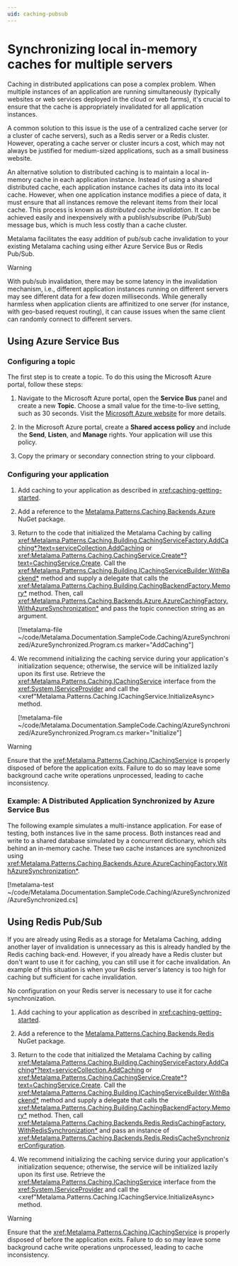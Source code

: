 ```yaml
---
uid: caching-pubsub
---
```

# Synchronizing local in-memory caches for multiple servers

Caching in distributed applications can pose a complex problem. When multiple instances of an application are running simultaneously (typically websites or web services deployed in the cloud or web farms), it's crucial to ensure that the cache is appropriately invalidated for all application instances.

A common solution to this issue is the use of a centralized cache server (or a cluster of cache servers), such as a Redis server or a Redis cluster. However, operating a cache server or cluster incurs a cost, which may not always be justified for medium-sized applications, such as a small business website.

An alternative solution to distributed caching is to maintain a local in-memory cache in each application instance. Instead of using a shared distributed cache, each application instance caches its data into its local cache. However, when one application instance modifies a piece of data, it must ensure that all instances remove the relevant items from their local cache. This process is known as *distributed cache invalidation*. It can be achieved easily and inexpensively with a publish/subscribe (Pub/Sub) message bus, which is much less costly than a cache cluster.

Metalama facilitates the easy addition of pub/sub cache invalidation to your existing Metalama caching using either Azure Service Bus or Redis Pub/Sub.

> [!WARNING]
> With pub/sub invalidation, there may be some latency in the invalidation mechanism, i.e., different application instances running on different servers may see different data for a few dozen milliseconds. While generally harmless when application clients are affinitized to one server (for instance, with geo-based request routing), it can cause issues when the same client can randomly connect to different servers.


## Using Azure Service Bus


### Configuring a topic

The first step is to create a topic. To do this using the Microsoft Azure portal, follow these steps:

1. Navigate to the Microsoft Azure portal, open the **Service Bus** panel and create a new **Topic**. Choose a small value for the time-to-live setting, such as 30 seconds. Visit the [Microsoft Azure website](https://learn.microsoft.com/en-us/azure/service-bus-messaging/service-bus-quickstart-topics-subscriptions-portal) for more details.

2. In the Microsoft Azure portal, create a **Shared access policy** and include the **Send**, **Listen**, and **Manage** rights. Your application will use this policy.

3. Copy the primary or secondary connection string to your clipboard.


### Configuring your application

1. Add caching to your application as described in <xref:caching-getting-started>.

2. Add a reference to the [Metalama.Patterns.Caching.Backends.Azure](https://www.nuget.org/packages/Metalama.Patterns.Caching.Backends.Azure/) NuGet package.

3. Return to the code that initialized the Metalama Caching by calling <xref:Metalama.Patterns.Caching.Building.CachingServiceFactory.AddCaching*?text=serviceCollection.AddCaching> or <xref:Metalama.Patterns.Caching.CachingService.Create*?text=CachingService.Create>. Call the <xref:Metalama.Patterns.Caching.Building.ICachingServiceBuilder.WithBackend*> method and supply a delegate that calls the <xref:Metalama.Patterns.Caching.Building.CachingBackendFactory.Memory*> method. Then, call <xref:Metalama.Patterns.Caching.Backends.Azure.AzureCachingFactory.WithAzureSynchronization*> and pass the topic connection string as an argument.

    [!metalama-file ~/code/Metalama.Documentation.SampleCode.Caching/AzureSynchronized/AzureSynchronized.Program.cs marker="AddCaching"]

4. We recommend initializing the caching service during your application's initialization sequence; otherwise, the service will be initialized lazily upon its first use. Retrieve the <xref:Metalama.Patterns.Caching.ICachingService> interface from the <xref:System.IServiceProvider> and call the <xref"Metalama.Patterns.Caching.ICachingService.InitializeAsync> method.

    [!metalama-file ~/code/Metalama.Documentation.SampleCode.Caching/AzureSynchronized/AzureSynchronized.Program.cs marker="Initialize"]


> [!WARNING]
> Ensure that the <xref:Metalama.Patterns.Caching.ICachingService> is properly disposed of before the application exits. Failure to do so may leave some background cache write operations unprocessed, leading to cache inconsistency.


### Example: A Distributed Application Synchronized by Azure Service Bus

The following example simulates a multi-instance application. For ease of testing, both instances live in the same process. Both instances read and write to a shared database simulated by a concurrent dictionary, which sits behind an in-memory cache. These two cache instances are synchronized using <xref:Metalama.Patterns.Caching.Backends.Azure.AzureCachingFactory.WithAzureSynchronization*>.

[!metalama-test ~/code/Metalama.Documentation.SampleCode.Caching/AzureSynchronized/AzureSynchronized.cs]


## Using Redis Pub/Sub

If you are already using Redis as a storage for Metalama Caching, adding another layer of invalidation is unnecessary as this is already handled by the Redis caching back-end. However, if you already have a Redis cluster but don't want to use it for caching, you can still use it for cache invalidation. An example of this situation is when your Redis server's latency is too high for caching but sufficient for cache invalidation.

No configuration on your Redis server is necessary to use it for cache synchronization.

1. Add caching to your application as described in <xref:caching-getting-started>.
2. Add a reference to the [Metalama.Patterns.Caching.Backends.Redis](https://www.nuget.org/packages/Metalama.Patterns.Caching.Backends.Redis/) NuGet package.

3. Return to the code that initialized the Metalama Caching by calling <xref:Metalama.Patterns.Caching.Building.CachingServiceFactory.AddCaching*?text=serviceCollection.AddCaching> or <xref:Metalama.Patterns.Caching.CachingService.Create*?text=CachingService.Create>. Call the <xref:Metalama.Patterns.Caching.Building.ICachingServiceBuilder.WithBackend*> method and supply a delegate that calls the <xref:Metalama.Patterns.Caching.Building.CachingBackendFactory.Memory*> method. Then, call <xref:Metalama.Patterns.Caching.Backends.Redis.RedisCachingFactory.WithRedisSynchronization*> and pass an instance of <xref:Metalama.Patterns.Caching.Backends.Redis.RedisCacheSynchronizerConfiguration>.

4. We recommend initializing the caching service during your application's initialization sequence; otherwise, the service will be initialized lazily upon its first use. Retrieve the <xref:Metalama.Patterns.Caching.ICachingService> interface from the <xref:System.IServiceProvider> and call the <xref"Metalama.Patterns.Caching.ICachingService.InitializeAsync> method.

> [!WARNING]
> Ensure that the <xref:Metalama.Patterns.Caching.ICachingService> is properly disposed of before the application exits. Failure to do so may leave some background cache write operations unprocessed, leading to cache inconsistency.
